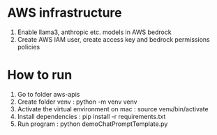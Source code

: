 
# AWS infrastructure
1. Enable llama3, anthropic etc. models in AWS bedrock 
2. Create AWS IAM user, create access key and bedrock permissions policies

# How to run
1. Go to folder aws-apis
2. Create folder venv : python -m venv venv
3. Activate the virtual environment on mac : source venv/bin/activate
4. Install dependencies : pip install -r requirements.txt
5. Run program : python demoChatPromptTemplate.py

